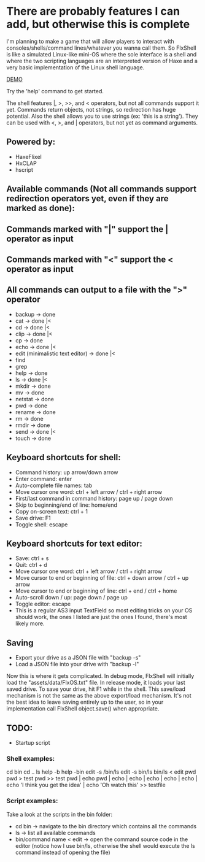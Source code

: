 # There are probably features I can add, but otherwise this is complete
I'm planning to make a game that will allow players to interact with consoles/shells/command lines/whatever you wanna call them.
So FlxShell is like a simulated Linux-like mini-OS where the sole interface is a shell and where the two scripting languages are an interpreted version of Haxe and a very basic implementation of the Linux shell language.

[DEMO](https://rawgit.com/Ohmnivore/FlxShell/master/export/flash/bin/FlxShell.swf)

Try the 'help' command to get started.

The shell features |, >, >>, and < operators, but not all commands support it yet. Commands return objects, not strings, so redirection has huge potential.
Also the shell allows you to use strings (ex: 'this is a string'). They can be used with <, >, and | operators, but not yet as command arguments.

## Powered by:
* HaxeFlixel
* HxCLAP
* hscript

## Available commands (Not all commands support redirection operators yet, even if they are marked as done):
## Commands marked with "|" support the | operator as input
## Commands marked with "<" support the < operator as input
## All commands can output to a file with the ">" operator
* backup -> done
* cat -> done |<
* cd -> done |<
* clip -> done |<
* cp -> done
* echo -> done |<
* edit (minimalistic text editor) -> done |<
* find
* grep
* help -> done
* ls -> done |<
* mkdir -> done
* mv -> done
* netstat -> done
* pwd -> done
* rename -> done
* rm -> done
* rmdir -> done
* send -> done |<
* touch -> done

## Keyboard shortcuts for shell:
* Command history: up arrow/down arrow
* Enter command: enter
* Auto-complete file names: tab
* Move cursor one word: ctrl + left arrow / ctrl + right arrow
* First/last command in command history: page up / page down
* Skip to beginning/end of line: home/end
* Copy on-screen text: ctrl + 1
* Save drive: F1
* Toggle shell: escape

## Keyboard shortcuts for text editor:
* Save: ctrl + s
* Quit: ctrl + d
* Move cursor one word: ctrl + left arrow / ctrl + right arrow
* Move cursor to end or beginning of file: ctrl + down arrow / ctrl + up arrow
* Move cursor to end or beginning of line: ctrl + end / ctrl + home
* Auto-scroll down / up: page down / page up
* Toggle editor: escape
* This is a regular AS3 input TextField so most editing tricks on your OS should work, the ones I listed are just the ones I found, there's most likely more.

## Saving
* Export your drive as a JSON file with "backup -s"
* Load a JSON file into your drive with "backup -l"

Now this is where it gets complicated. In debug mode, FlxShell will initially load the "assets/data/FlxOS.txt" file.
In release mode, it loads your last saved drive. To save your drive, hit F1 while in the shell.
This save/load mechanism is not the same as the above export/load mechanism.
It's not the best idea to leave saving entirely up to the user, so in your implementation call FlxShell object.save() when appropriate.

## TODO:
* Startup script

### Shell examples:
cd bin
cd ..
ls
help -b
help -bin
edit -s /bin/ls
edit -s bin/ls
bin/ls < edit
pwd
pwd > test
pwd >> test
pwd | echo
pwd | echo | echo | echo | echo | echo | echo
'I think you get the idea' | echo
'Oh watch this' >> testfile

### Script examples:
Take a look at the scripts in the bin folder:
* cd bin -> navigate to the bin directory which contains all the commands
* ls -> list all available commands
* bin/command name < edit -> open the command source code in the editor (notice how I use bin/ls, otherwise the shell would execute the ls command instead of opening the file)
